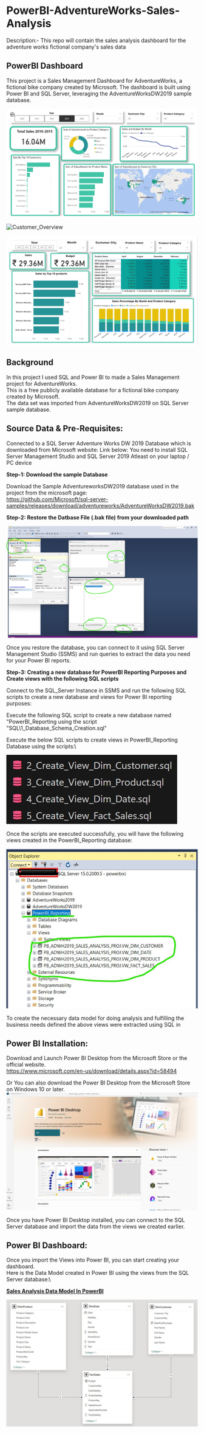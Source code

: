 # **PowerBI-AdventureWorks-Sales-Analysis**
 Description:- This repo will contain the sales analysis dashboard for the adventure works fictional company's sales data
## **PowerBI Dashboard**
This project is a Sales Management Dashboard for AdventureWorks, a fictional bike company created by Microsoft. The dashboard is built using Power BI and SQL Server, leveraging the AdventureWorksDW2019 sample database.

![Sales_Overview](Images/PowerBI_Images/PB_2_Sales_Overview.jpg)

![Customer_Overview
](Images/PowerBI_Images/PB_3_Customer_Overview.jpg)

![Product Overview](Images/PowerBI_Images/PB_4_Product_Overview.jpg)

## **Background**

In this project I used SQL and Power BI to made a Sales Management project for AdventureWorks.\
This is a free publicly available database for a fictional bike company created by Microsoft.\
The data set was imported from AdventureWorksDW2019 on SQL Server sample database.

## **Source Data & Pre-Requisites:**
 Connected to a SQL Server Adventure Works DW 2019 Database which is downloaded from Microsoft website: Link below:
 You need to install SQL Server Management Studio and SQL Server 2019 Atleast on your laptop / PC device

**Step-1: Download the sample Database** 

 Download the Sample AdventureworksDW2019 database used in the project from the microsoft page:
 \
 https://github.com/Microsoft/sql-server-samples/releases/download/adventureworks/AdventureWorksDW2019.bak 


**Step-2: Restore the Datbase File (.bak file) from your downloaded path**

 ![Restoring AdventureWorksDW2019 Database In SSMS](/Images/1_Restoring_AdventureWorksDW2019_Database_In_SSMS.jpg)

Once you restore the database, you can connect to it using SQL Server Management Studio (SSMS) and run queries to extract the data you need for your Power BI reports.

**Step-3: Creating a new database for PowerBI Reporting Purposes and Create views with the following SQL scripts**

Connect to the SQL_Server Instance in SSMS and run the following SQL scripts to create a new database and views for Power BI reporting purposes:

Execute the following SQL script to create a new database named "PowerBI_Reporting using the script "SQL\1_Database_Schema_Creation.sql"

Execute the below SQL scripts to create views in PowerBI_Reporting Database using the scripts:\

 ![Views Creation Script Guide in PowerBI_Reporting Database](Images/4_View_Creation_Script_Guide.jpg)

 Once the scripts are executed successfully, you will have the following views created in the PowerBI_Reporting database:

![Views Created in PowerBI_Reporting Database](Images/3_Power_BI_Reporting_Views.jpg)

To create the necessary data model for doing analysis and fulfilling the business needs defined the above views were extracted using SQL in

## **Power BI Installation:**

Download and Launch Power BI Desktop from the Microsoft Store or the official website.\
https://www.microsoft.com/en-us/download/details.aspx?id=58494

Or 
You can also download the Power BI Desktop from the Microsoft Store on Windows 10 or later.
![Power BI Desktop Download](Images/5_PowerBI_Microsoft_Store_Pic.jpg)

Once you have Power BI Desktop installed, you can connect to the SQL Server database and import the data from the views we created earlier.

## **Power BI Dashboard:**

Once you import the Views into Power BI, you can start creating your dashboard.\
Here is the Data Model created in Power BI using the views from the SQL Server database:\

**<ins>Sales Analysis Data Model In PowerBI**

![Power BI Data Model](Images/PowerBI_Images/PB_1_SQL_DataModel.jpg)


